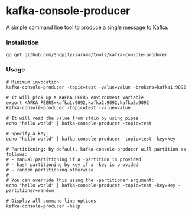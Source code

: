 # kafka-console-producer

A simple command line tool to produce a single message to Kafka.

### Installation

    go get github.com/Shopify/sarama/tools/kafka-console-producer


### Usage

    # Minimum invocation
    kafka-console-producer -topic=test -value=value -brokers=kafka1:9092

    # It will pick up a KAFKA_PEERS environment variable
    export KAFKA_PEERS=kafka1:9092,kafka2:9092,kafka3:9092
    kafka-console-producer -topic=test -value=value

    # It will read the value from stdin by using pipes
    echo "hello world" | kafka-console-producer -topic=test

    # Specify a key:
    echo "hello world" | kafka-console-producer -topic=test -key=key

    # Partitioning: by default, kafka-console-producer will partition as follows:
    # - manual partitioning if a -partition is provided
    # - hash partitioning by key if a -key is provided
    # - random partitioning otherwise.
    #
    # You can override this using the -partitioner argument:
    echo "hello world" | kafka-console-producer -topic=test -key=key -partitioner=random

    # Display all command line options
    kafka-console-producer -help
